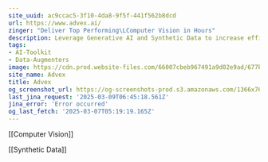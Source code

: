 ```yaml
---
site_uuid: ac9ccac5-3f10-4da8-9f5f-441f562b8dcd
url: https://www.advex.ai/
zinger: "Deliver Top Performing\LComputer Vision in Hours"
description: Leverage Generative AI and Synthetic Data to increase efficiency and reduce cost.
tags:
- AI-Toolkit
- Data-Augmenters
image: https://cdn.prod.website-files.com/66007cbeb967491a9d02e9ad/677ba6a73a963e5e6ed7594f_Advex-webclip-256.png
site_name: Advex
title: Advex
og_screenshot_url: https://og-screenshots-prod.s3.amazonaws.com/1366x768/80/false/60ad133053803c797828bd814e6d5d3fa916e171d095e56f260bb3ded608aea4.jpeg
last_jina_request: '2025-03-09T06:45:18.561Z'
jina_error: 'Error occurred'
og_last_fetch: '2025-03-07T05:19:19.165Z'
---
```

[[Computer Vision]]

[[Synthetic Data]]

